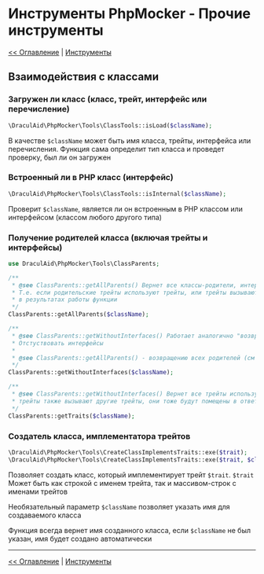 # Инструменты PhpMocker - Прочие инструменты
[<< Оглавление](../README.md) | [Инструменты](README.md)

## Взаимодействия с классами

### Загружен ли класс (класс, трейт, интерфейс или перечисление)

```php
\DraculAid\PhpMocker\Tools\ClassTools::isLoad($className);
```
В качестве `$className` может быть имя класса, трейты, интерфейса или перечисления. Функция сама определит тип класса
и проведет проверку, был ли он загружен

### Встроенный ли в PHP класс (интерфейс)

```php
\DraculAid\PhpMocker\Tools\ClassTools::isInternal($className);
```

Проверит `$className`, является ли он встроенным в PHP классом или интерфейсом (классом любого другого типа)

### Получение родителей класса (включая трейты и интерфейсы)

```php
use DraculAid\PhpMocker\Tools\ClassParents;

/**
 * @see ClassParents::getAllParents() Вернет все классы-родители, интерфейсы и трейты, рекурсивно.
 * Т.е. если родительские трейты используют трейты, или трейты вызывают другие трейты, они также будут
 * в результатах работы функции
 */
ClassParents::getAllParents($className);

/**
 * @see ClassParents::getWithoutInterfaces() Работает аналогично "возвращению всех родителей", Но в результатах будут
 * Отстуствовать интерфейсы
 * 
 * @see ClassParents::getAllParents() - возвращению всех родителей (см описание выше)
 */
ClassParents::getWithoutInterfaces($className);

/**
 * @see ClassParents::getWithoutInterfaces() Вернет все трейты используемые в классе и родительских классах. Если найденные
 * трейты также вызывают другие трейты, они тоже будут помещены в ответ
 */
ClassParents::getTraits($className);
```

### Создатель класса, имплементатора трейтов

```php
\DraculAid\PhpMocker\Tools\CreateClassImplementsTraits::exe($trait);
\DraculAid\PhpMocker\Tools\CreateClassImplementsTraits::exe($trait, $className);
```

Позволяет создать класс, который имплементирует трейт `$trait`. `$trait` Может быть как строкой с именем трейта, так и
массивом-строк с именами трейтов

Необязательный параметр `$className` позволяет указать имя для создаваемого класса

Функция всегда вернет имя созданного класса, если `$className` не был указан, имя будет создано автоматически

---

[<< Оглавление](../README.md) | [Инструменты](README.md)
